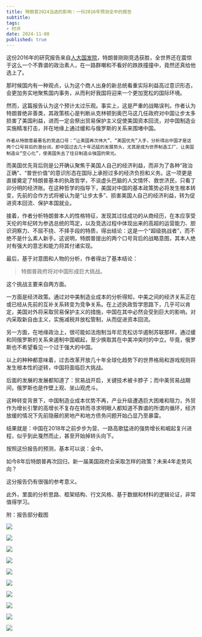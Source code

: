 ```yaml
---
title: 特朗普2024当选的影响：一份2016年预测全中的报告
subtitle: 
tags: 
- 时评
date: 2024-11-08
published: true
---
```


这份2016年的研究报告来自[人大国发院](http://nads.ruc.edu.cn/zkcg/zcjb/index.htm)，特朗普刚刚竞选获胜，全世界还在震惊于这么一个不靠谱的政治素人，在一路群嘲和不看好的跌跌撞撞中，竟然还真给他选上了。

那时候国内有一种观点，认为这个商人出身的新总统看重实际利益高过意识形态，会更加务实地聚焦国内事务，从而利好我国将迎来一个更加宽松的国际环境。

然而，这篇报告认为这个预计太过乐观。事实上，这是严重的战略误判。作者认为特朗普绝非善类，其政策核心是判断从克林顿到奥巴马这几任政府对中国让步太多损害了美国利益，进而一定会祭出贸易保护主义促使美国资本回流，对中国制造业实施精准打击，并在地缘上通过缓和与俄罗斯的关系来围堵中国。

	作者从特朗普最著名的竞选口号：“让美国再次伟大”、“美国优先”入手，分析得出中国才是这两个口号背后的潜台词，即中国过去几十年迅猛的发展势头，尤其是成为世界制造工厂、让美国制造业“空心化”，使美国失去了往日制造业强国的荣光。

而美国优先背后则是公开确认聚焦于美国人自己的经济利益，而非为了各种“政治正确”、“普世价值”的意识形态在国际上承担过多的经济负担和义务。这一项更是直接奠定了特朗普基本的执政哲学，不谈虚头巴脑的人文情怀、救世济民，只看丁卯分明的经济账。在这种哲学的指导下，美国对中国的基本政策势必将发生根本转变，先前的合作方式将被认为是“让步太多”、损害美国人自己的经济利益，转为促进资本回流、保护本国就业。

接着，作者分析特朗普本人的性格特征，发现其过往成功的从商经历，在本应享受天伦的年纪转为参选总统的笃定，以及竞选过程中体现出来的高超的运营能力、胆识洞察力、不屈不挠、不择手段的特质，得出结论：这是一个“超级挑战者”，而不绝不是什么素人新手。这说明，特朗普提出的两个口号背后的战略意图，其本人绝对有强大的意志和能力将其付诸实现。

最后，基于对意图和人物的分析，作者得出了基本结论：

> 特朗普政府将对中国形成巨大挑战。

这个挑战主要来自两方面。

一方面是经济政策。通过对中美制造业成本的分析得知，中美之间的经济关系正在或已经从先前的互补关系转变为竞争关系。在上述执政哲学思路下，几乎可以肯定，美国对外将采取贸易保护主义的措施，中国在其中必然会受到巨大的影响。对内采取新自由主义，实施减税并放松管制，从而促进资本回流。

另一方面，在地缘政治上，很可能如法炮制当年尼克松访华遏制苏联那样，通过缓和同俄罗斯的关系来遏制中国崛起，至少换取其在中美冲突时的中立。毕竟，俄罗斯也不希望看见一个过于强大的中国。

以上的种种都意味着，过去改革开放几十年全球化趋势下的世界格局和游戏规则将发生根本性的逆转，中国将面临巨大挑战。

后面的发展的发展都知道了：贸易战开启，关键技术被卡脖子；而中美贸易战期间，俄罗斯也是作壁上观、坐山观虎斗。

这种转变背景下，中国制造业成本优势不再，产业升级遭遇巨大困难和阻力，外贸作为增长引擎的高增长不复存在转而寻求明眼人都知道不靠谱的所谓内循环，经济放缓的情况下先前隐蔽的房地产和地方债务问题开始凸显乃至暴雷。

结果就是：中国在2018年之前步步为营、一路高歌猛进的强势增长和崛起复兴进程，似乎到此戛然而止，甚至开始掉转头向下。

按照这份报告的预测，基本可以说：全中。  

如今8年后特朗普再次回归，新一届美国政府会采取怎样的政策？未来4年走势风向？

这分报告仍有很强的参考意义。  

此外，里面的分析思路、框架结构、行文风格、基于数据和材料的逻辑论证，非常值得学习。


附：报告部分截图


![](screenshot-20241109-113640.png)


![](screenshot-20241109-115303.png)

![](screenshot-20241109-115323.png)

![](screenshot-20241109-115335.png)

![](screenshot-20241109-115347.png)

![](screenshot-20241109-115356.png)

![](screenshot-20241109-115457.png)

![](screenshot-20241109-115437.png)

![](screenshot-20241109-120423.png)

![](screenshot-20241109-115636.png)


